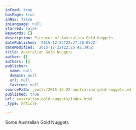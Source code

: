 ```yaml
---
inFeed: true
hasPage: true
inNav: false
inLanguage: null
starred: false
keywords: []
description: Pictures of Australian Gold Nuggets
datePublished: '2015-12-22T22:27:38.052Z'
dateModified: '2015-12-22T22:26:42.345Z'
title: Australian Gold Nuggets
author: []
authors: []
publisher:
  name: null
  domain: null
  url: null
  favicon: null
sourcePath: _posts/2015-12-22-australian-gold-nuggets.md
published: true
url: australian-gold-nuggets/index.html
_type: Article

---
```

Some Australian Gold Nuggets